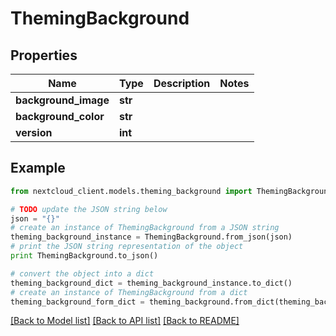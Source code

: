 # ThemingBackground


## Properties
Name | Type | Description | Notes
------------ | ------------- | ------------- | -------------
**background_image** | **str** |  | 
**background_color** | **str** |  | 
**version** | **int** |  | 

## Example

```python
from nextcloud_client.models.theming_background import ThemingBackground

# TODO update the JSON string below
json = "{}"
# create an instance of ThemingBackground from a JSON string
theming_background_instance = ThemingBackground.from_json(json)
# print the JSON string representation of the object
print ThemingBackground.to_json()

# convert the object into a dict
theming_background_dict = theming_background_instance.to_dict()
# create an instance of ThemingBackground from a dict
theming_background_form_dict = theming_background.from_dict(theming_background_dict)
```
[[Back to Model list]](../README.md#documentation-for-models) [[Back to API list]](../README.md#documentation-for-api-endpoints) [[Back to README]](../README.md)


